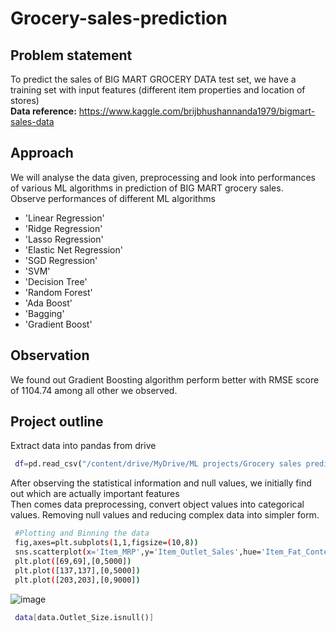 # Grocery-sales-prediction
## Problem statement
To predict the sales of BIG MART GROCERY DATA test set, we have a training set with input features (different item properties and location of stores)\
**Data reference:** https://www.kaggle.com/brijbhushannanda1979/bigmart-sales-data 
## Approach
We will analyse the data given, preprocessing and look into performances of various ML algorithms in prediction of BIG MART grocery sales.\
Observe performances of different ML algorithms 
- 'Linear Regression'
- 'Ridge Regression'
- 'Lasso Regression'
- 'Elastic Net Regression'
- 'SGD Regression'
- 'SVM'
- 'Decision Tree'
- 'Random Forest'
- 'Ada Boost'
- 'Bagging'
- 'Gradient Boost'
## Observation
We found out Gradient Boosting algorithm perform better with RMSE score of 1104.74 among all other we observed. 

## Project outline
Extract data into pandas from drive 

```bash
 df=pd.read_csv("/content/drive/MyDrive/ML projects/Grocery sales prediction/Train.csv")
```

After observing the statistical information and null values, we initially find out which are actually important features\
Then comes data preprocessing, convert object values into categorical values. Removing null values and reducing complex data into simpler form. 

```bash
 #Plotting and Binning the data
 fig,axes=plt.subplots(1,1,figsize=(10,8))
 sns.scatterplot(x='Item_MRP',y='Item_Outlet_Sales',hue='Item_Fat_Content',size='Item_Weight',data=df)
 plt.plot([69,69],[0,5000])
 plt.plot([137,137],[0,5000])
 plt.plot([203,203],[0,9000])
```
![image](https://user-images.githubusercontent.com/65950195/151908744-d29484ad-0e49-4fba-abd3-7fda77b0f429.png)

```bash
 data[data.Outlet_Size.isnull()]
```
